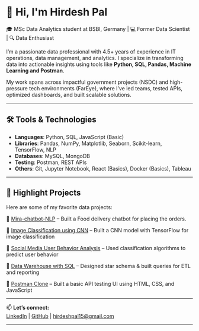 # 👋 Hi, I'm Hirdesh Pal

🎓 MSc Data Analytics student at BSBI, Germany | 💻 Former Data Scientist | 🔍 Data Enthusiast

I’m a passionate data professional with 4.5+ years of experience in IT operations, data management, and analytics. I specialize in transforming data into actionable insights using tools like **Python, SQL, Pandas, Machine Learning and Postman**.

My work spans across impactful government projects (NSDC) and high-pressure tech environments (FarEye), where I’ve led teams, tested APIs, optimized dashboards, and built scalable solutions.

---

## 🛠️ Tools & Technologies
- **Languages**: Python, SQL, JavaScript (Basic)
- **Libraries**: Pandas, NumPy, Matplotlib, Seaborn, Scikit-learn, TensorFlow, NLP
- **Databases**: MySQL, MongoDB
- **Testing**: Postman, REST APIs
- **Others**: Git, Jupyter Notebook, React (Basics), Docker (Basics), Tableau

---

## 📌 Highlight Projects
Here are some of my favorite data projects:

  🔹 [Mira-chatbot-NLP](https://github.com/Hirdeshpal15) – Built a Food deilvery chatbot for placing the orders.
  
 🔹 [Image Classification using CNN](https://github.com/Hirdeshpal15) – Built a CNN model with TensorFlow for image classification  
 
 🔹 [Social Media User Behavior Analysis](https://github.com/Hirdeshpal15) – Used classification algorithms to predict user behavior  
 
 🔹 [Data Warehouse with SQL](https://github.com/Hirdeshpal15) – Designed star schema & built queries for ETL and reporting  
 
 🔹 [Postman Clone](https://github.com/Hirdeshpal15) – Built a basic API testing UI using HTML, CSS, and JavaScript 
 
---

📫 **Let’s connect:**  
[LinkedIn](https://www.linkedin.com/in/hirdesh-pal-1a5445166) | [GitHub](https://github.com/Hirdeshpal15) | hirdeshpal15@gmail.com

---

